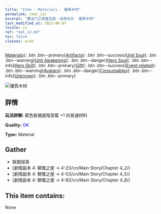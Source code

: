 ```yaml
---
title: "Item - Materials - 優質木材"
permalink: /mat_13/
excerpt: "魔法门之英雄无敌：战争纪元  優質木材"
last_modified_at: 2021-06-07
locale: cn
ref: "mat_13.md"
toc: false
classes: wide
---
```

 [Materials](/ItemsCN/){: .btn .btn--primary}[Artifacts](/ItemsCN/Artifacts/){: .btn .btn--success}[Unit Soul](/ItemsCN/UnitSoul/){: .btn .btn--warning}[Unit Awakening](/ItemsCN/UnitAwakening/){: .btn .btn--danger}[Hero Soul](/ItemsCN/HeroSoul/){: .btn .btn--info}[Hero Skill](/ItemsCN/HeroSkill/){: .btn .btn--primary}[Gift](/ItemsCN/Gift/){: .btn .btn--success}[Event related](/ItemsCN/Events/){: .btn .btn--warning}[Avatars](/ItemsCN/Avatars/){: .btn .btn--danger}[Consumables](/ItemsCN/Consumables/){: .btn .btn--info}[Unknown](/ItemsCN/Unknown/){: .btn .btn--primary}

 ![優質木材](/images/t/i_cailiao_mucai1.png)

## 詳情
 **玩法詳解:** 藍色裝備進階至藍 +1 的普通材料

 **Quality:** <span style="color: #0000CD">OK</span>

 **Type:** Material

## Gather

*    聯盟探索 
*    [劇情副本 4: 獅鷲之崖 -> 4-2](/cn/Main Story/Chapter 4_2/) 
*    [劇情副本 4: 獅鷲之崖 -> 4-5](/cn/Main Story/Chapter 4_5/) 
*    [劇情副本 4: 獅鷲之崖 -> 4-8](/cn/Main Story/Chapter 4_8/) 

## This item contains:

  None

